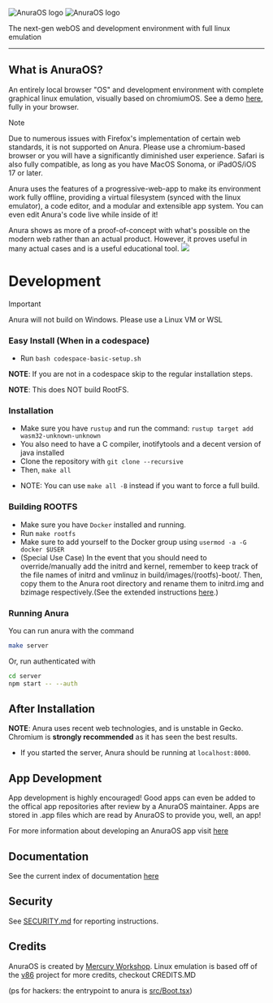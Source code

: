 ![AnuraOS logo](/assets/logo_dark.png#gh-light-mode-only)
![AnuraOS logo](/assets/logo_light.png#gh-dark-mode-only)

The next-gen webOS and development environment with full linux emulation

---

## What is AnuraOS?

An entirely local browser "OS" and development environment with complete graphical linux emulation, visually based on chromiumOS. See a demo [here](https://anura.pro), fully in your browser.

> [!NOTE]  
> Due to numerous issues with Firefox's implementation of certain web standards, it is not supported on Anura.
> Please use a chromium-based browser or you will have a significantly diminished user experience.
> Safari is also fully compatible, as long as you have MacOS Sonoma, or iPadOS/iOS 17 or later.

Anura uses the features of a progressive-web-app to make its environment work fully offline, providing a virtual filesystem (synced with the linux emulator), a code editor, and a modular and extensible app system. You can even edit Anura's code live while inside of it!

Anura shows as more of a proof-of-concept with what's possible on the modern web rather than an actual product. However, it proves useful in many actual cases and is a useful educational tool.
![](/assets/showcase1.gif)

# Development

> [!IMPORTANT]  
> Anura will not build on Windows. Please use a Linux VM or WSL

### Easy Install (When in a codespace)

-   Run `bash codespace-basic-setup.sh`

**NOTE**: If you are not in a codespace skip to the regular installation steps.

**NOTE**: This does NOT build RootFS.

### Installation

-   Make sure you have `rustup` and run the command: `rustup target add wasm32-unknown-unknown`
-   You also need to have a C compiler, inotifytools and a decent version of java installed
-   Clone the repository with `git clone --recursive`
-   Then, `make all`

*   NOTE: You can use `make all -B` instead if you want to force a full build.

### Building ROOTFS

-   Make sure you have `Docker` installed and running.
-   Run `make rootfs`
-   Make sure to add yourself to the Docker group using `usermod -a -G docker $USER`
-   (Special Use Case) In the event that you should need to override/manually add the initrd and kernel, remember to keep track of the file names of initrd and vmlinuz in build/images/(rootfs)-boot/. Then, copy them to the Anura root directory and rename them to initrd.img and bzimage respectively.(See the extended instructions [here](./documentation/Kernel_Override.md).)

### Running Anura

You can run anura with the command

```sh
make server
```

Or, run authenticated with

```sh
cd server
npm start -- --auth
```

## After Installation

**NOTE**: Anura uses recent web technologies, and is unstable in Gecko. Chromium is **strongly recommended** as it has seen the best results.

-   If you started the server, Anura should be running at `localhost:8000`.

## App Development

App development is highly encouraged! Good apps can even be added to the offical app repositories after review by a AnuraOS maintainer. Apps are stored in .app files which are read by AnuraOS to provide you, well, an app!

For more information about developing an AnuraOS app visit [here](./documentation/appdevt.md)

## Documentation

See the current index of documentation [here](./documentation/README.md)

## Security

See [SECURITY.md](./SECURITY.md) for reporting instructions.

## Credits

AnuraOS is created by [Mercury Workshop](https://mercurywork.shop). Linux emulation is based off of the [v86](https://github.com/copy/v86) project
for more credits, checkout CREDITS.MD

(ps for hackers: the entrypoint to anura is [src/Boot.tsx](./src/Boot.tsx))
